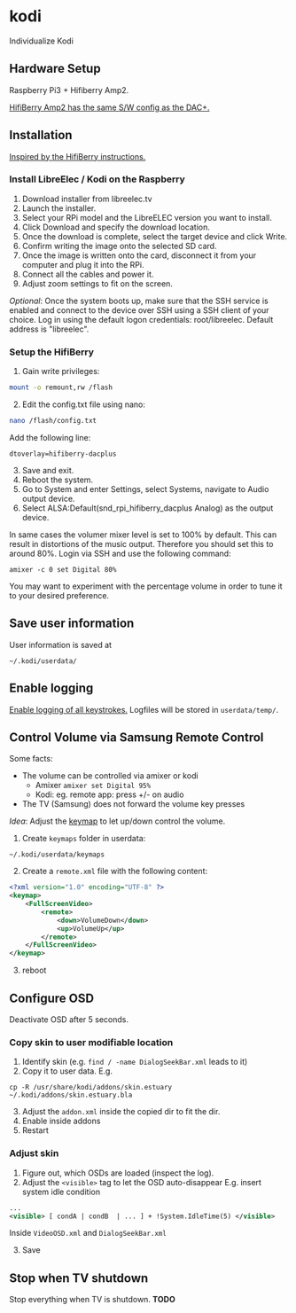 # kodi
Individualize Kodi

## Hardware Setup 
Raspberry Pi3 + Hifiberry Amp2. 

[HifiBerry Amp2 has the same S/W config as the DAC+.](https://www.hifiberry.com/shop/boards/hifiberry-amp2/) 

## Installation
[Inspired by the HifiBerry instructions.](https://www.hifiberry.com/build/documentation/libreelec-installation-and-configuration/)

### Install LibreElec / Kodi on the Raspberry
1. Download installer from libreelec.tv
2. Launch the installer.
3. Select your RPi model and the LibreELEC version you want to install.
4. Click Download and specify the download location.
5. Once the download is complete, select the target device and click Write.
6. Confirm writing the image onto the selected SD card.
7. Once the image is written onto the card, disconnect it from your computer and plug it into the RPi.
8. Connect all the cables and power it.
9. Adjust zoom settings to fit on the screen.

*Optional*: Once the system boots up, make sure that the SSH service is enabled and connect to the device over SSH using a SSH client of your choice. Log in using the default logon credentials: root/libreelec. Default address is "libreelec".

### Setup the HifiBerry
1. Gain write privileges: 
```bash
mount -o remount,rw /flash
```
2. Edit the config.txt file using nano: 
```bash
nano /flash/config.txt
```
Add the following line:
```
dtoverlay=hifiberry-dacplus
```
3. Save and exit.
4. Reboot the system.
5. Go to System and enter Settings, select Systems, navigate to Audio output device.
6. Select ALSA:Default(snd_rpi_hifiberry_dacplus Analog) as the output device.

In same cases the volumer mixer level is set to 100% by default. This can result in distortions of the music output. Therefore you should set this to around 80%. Login via SSH and use the following command:
```
amixer -c 0 set Digital 80%
```
You may want to experiment with the percentage volume in order to tune it to your desired preference.

## Save user information
User information is saved at 
```
~/.kodi/userdata/
```
## Enable logging
[Enable logging of all keystrokes.](http://kodi.wiki/view/Log_file/Advanced#Turn_on_debugging_using_a_file_.28advancedsettings.xml.29)
Logfiles will be stored in `userdata/temp/`. 


## Control Volume via Samsung Remote Control
Some facts: 
* The volume can be controlled via amixer or kodi
  * Amixer `amixer set Digital 95%`
  * Kodi: eg. remote app: press +/- on audio
* The TV (Samsung) does not forward the volume key presses

*Idea*: Adjust the [keymap](http://kodi.wiki/view/Keymap) to let up/down control the volume.
1. Create `keymaps` folder in userdata: 
```
~/.kodi/userdata/keymaps
```
2. Create a `remote.xml` file with the following content:
```xml
<?xml version="1.0" encoding="UTF-8" ?>
<keymap>
    <FullScreenVideo>
        <remote>
            <down>VolumeDown</down>
            <up>VolumeUp</up>
        </remote>
    </FullScreenVideo>
</keymap>
```
3. reboot


## Configure OSD
Deactivate OSD after 5 seconds.

### Copy skin to user modifiable location
1. Identify skin (e.g. `find / -name DialogSeekBar.xml` leads to it)
2. Copy it to user data. E.g.
```shell
cp -R /usr/share/kodi/addons/skin.estuary ~/.kodi/addons/skin.estuary.bla
```
3. Adjust the `addon.xml` inside the copied dir to fit the dir.
4. Enable inside addons 
5. Restart

### Adjust skin
1. Figure out, which OSDs are loaded (inspect the log).
2. Adjust the `<visible>` tag to let the OSD auto-disappear
E.g. insert system idle condition
```xml
...
<visible> [ condA | condB  | ... ] + !System.IdleTime(5) </visible>
```
Inside `VideoOSD.xml` and `DialogSeekBar.xml`

3. Save


## Stop when TV shutdown
Stop everything when TV is shutdown.
**TODO**
